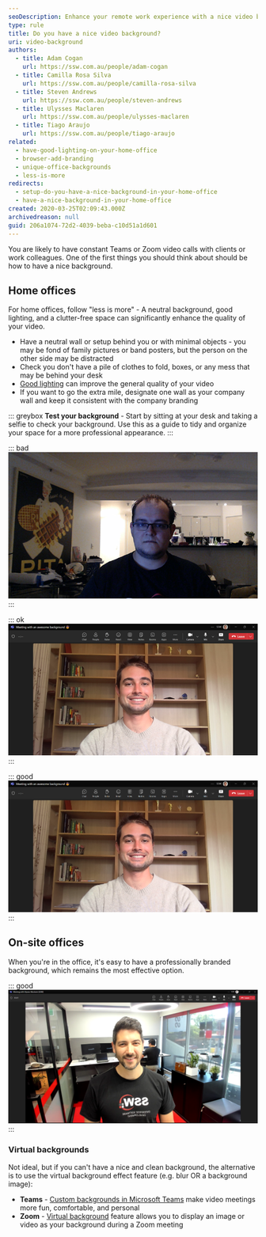 ```yaml
---
seoDescription: Enhance your remote work experience with a nice video background that boosts professionalism and comfort during Teams or Zoom meetings.
type: rule
title: Do you have a nice video background?
uri: video-background
authors:
  - title: Adam Cogan
    url: https://ssw.com.au/people/adam-cogan
  - title: Camilla Rosa Silva
    url: https://ssw.com.au/people/camilla-rosa-silva
  - title: Steven Andrews
    url: https://ssw.com.au/people/steven-andrews
  - title: Ulysses Maclaren
    url: https://ssw.com.au/people/ulysses-maclaren
  - title: Tiago Araujo
    url: https://ssw.com.au/people/tiago-araujo
related:
  - have-good-lighting-on-your-home-office
  - browser-add-branding
  - unique-office-backgrounds
  - less-is-more
redirects:
  - setup-do-you-have-a-nice-background-in-your-home-office
  - have-a-nice-background-in-your-home-office
created: 2020-03-25T02:09:43.000Z
archivedreason: null
guid: 206a1074-72d2-4039-beba-c10d51a1d601
---
```


You are likely to have constant Teams or Zoom video calls with clients or work colleagues. One of the first things you should think about should be how to have a nice background.

<!--endintro-->

## Home offices 

For home offices, follow "less is more" - A neutral background, good lighting, and a clutter-free space can significantly enhance the quality of your video.

* Have a neutral wall or setup behind you or with minimal objects - you may be fond of family pictures or band posters, but the person on the other side may be distracted
* Check you don't have a pile of clothes to fold, boxes, or any mess that may be behind your desk
* [Good lighting](/have-good-lighting-on-your-home-office) can improve the general quality of your video
* If you want to go the extra mile, designate one wall as your company wall and keep it consistent with the company branding

::: greybox
**Test your background** - Start by sitting at your desk and taking a selfie to check your background. Use this as a guide to tidy and organize your space for a more professional appearance.
:::

::: bad
![Figure: Bad example – A messy background and bad lighting do not look professional](bad-background.png)
:::

::: ok
![Figure: OK example – Clean home background with a branded monitor showing off the company website (unnecessarily hard to set up)](good-background.png)
:::

::: good
![Figure: Good example – Clean and simple home background with clear and good lighting](good-background-seth.png)
:::

## On-site offices 

When you're in the office, it's easy to have a professionally branded background, which remains the most effective option.

::: good
![Figure: Good example – Office background with nice lighting ☀️](good-office-background.png)
:::

### Virtual backgrounds

Not ideal, but if you can't have a nice and clean background, the alternative is to use the virtual background effect feature (e.g. blur OR a background image):

* **Teams** - [Custom backgrounds in Microsoft Teams](https://www.microsoft.com/en-us/microsoft-365/blog/2020/06/12/custom-backgrounds-microsoft-teams-video-meetings-fun-comfortable-personal/) make video meetings more fun, comfortable, and personal
* **Zoom** - [Virtual background](https://support.zoom.us/hc/en-us/articles/210707503-Virtual-Background) feature allows you to display an image or video as your background during a Zoom meeting
